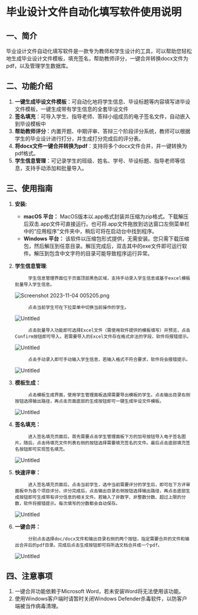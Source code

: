 # 毕业设计文件自动化填写软件使用说明

## 一、简介

毕业设计文件自动化填写软件是一款专为教师和学生设计的工具，可以帮助您轻松地生成毕业设计文件模板，填充签名，帮助教师评分，一键合并转换docx文件为pdf，以及管理学生数据库。

## 二、功能介绍

1. **一键生成毕设文件模板**：可自动化地将学生信息、毕设标题等内容填写进毕设文件模板，一键生成带有学生信息的全套毕设文件
2. **签名填充**：可导入学生、指导老师、答辩小组成员的电子签名文件，自动嵌入到毕设模板中
3. **帮助教师评分**：内置开题、中期评审、答辩三个阶段评分系统，教师可以根据学生的毕业设计进行打分，并生成打分完成后的评分表。
4. **将docx文件一键合并转换为pdf**：支持将多个docx文件合并，并一键转换为pdf格式。
5. **学生信息管理**：可记录学生的班级、姓名、学号、毕设标题、指导老师等信息，支持手动添加和批量导入。

## 三、使用指南

1. **安装:**
    - **macOS 平台：** MacOS版本以.app格式封装并压缩为zip格式。下载解压后双击.app文件可直接运行。也可将.app文件拖放到访达窗口左侧菜单栏中的“应用程序”文件夹中，稍后可将在启动台中找到程序。
    - **Windows 平台：** 该软件以压缩包形式提供，无需安装。您只需下载压缩包，然后解压到任意目录。解压完成后，双击其中的exe文件即可运行软件。解压到包含中文字符的目录可能导致程序运行异常。
2. **学生信息管理**:
    
            学生信息管理界面位于页面顶部黑色区域，支持手动录入学生信息或基于excel模板批量导入学生信息。
    
    ![Screenshot 2023-11-04 005205.png](doc_imgs/Screenshot_2023-11-04_005205.png)
    
            点击当前学生可在下拉菜单中切换当前操作的学生。
    
    ![Untitled](doc_imgs/Untitled.png)
    
            点击批量导入功能即可选择Excel文件（需使用软件提供的模板填写）并预览，点击Confirm按钮即可导入。若需要导入的Excel文件存在格式非法的字段，软件将报错提示。
    
    ![Untitled](doc_imgs/Untitled%201.png)
    
            点击手动录入即可手动输入学生信息，若输入格式不符合要求，软件将会报错提示。
    
    ![Untitled](doc_imgs/Screenshot_2023-11-04_010121.png)
    
3. **模板生成：**
    
            点击模板生成界面，使用学生管理面板选择需要导出模板的学生。点击输出目录右侧按钮选择输出路径，再点击页面底部的生成按钮即可一键生成毕设文件模板。
    
    ![Untitled](doc_imgs/Untitled%202.png)
    
4. **签名填充：**
    
            进入签名填充页面后，首先需要点击学生管理面板下方的加号按钮导入电子签名图片。随后，点击待填充文件列表右侧的按钮选择需要填充签名的文件。最后点击底部填充签名按钮即可实现签名填充。
    
    ![Untitled](doc_imgs/Untitled%203.png)
    
5. **快速评审：**
    
            进入签名填充页面后，点击当前学生，选中当前需要评分的学生后，即可在下方评审面板中为各个项目评分。评分完成后，点击输出目录右侧按钮选择输出路径，再点击底部生成按钮即可生成带有评分信息的相关文件。若输入了非数字、非整数分数、超过上限的分数，软件将报错提示。每次填写的分数都会自动保存。
    
    ![Untitled](doc_imgs/Untitled%204.png)
    
6. **一键合并：**
    
            分别点击选择doc/docx文件和输出目录右侧的两个按钮，指定需要合并的文件和输出合并后的pdf目录。完成后点击生成按钮即可将所选文档合并成一个pdf。
    
    ![Untitled](doc_imgs/Untitled%205.png)
    

## 四、注意事项

1. 一键合并功能依赖于Microsoft Word，若未安装Word将无法使用该功能。
2. 使用Windows客户端时请暂时关闭Windows Defender杀毒软件，以防客户端被当作病毒清理。
